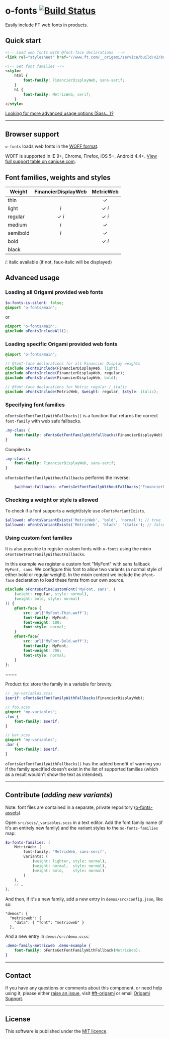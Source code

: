 
# o-fonts [![Build Status](https://circleci.com/gh/Financial-Times/o-fonts.png?style=shield&circle-token=c29a1b0246bd3bbad4da8e024954af6c8dc04dca)](https://circleci.com/gh/Financial-Times/o-fonts)

Easily include FT web fonts in products.

## Quick start

```html
<!-- Load web fonts with @font-face declarations  -->
<link rel="stylesheet" href="//www.ft.com/__origami/service/build/v2/bundles/css?modules=o-fonts@^3" />

<!-- Set font families -->
<style>
	html {
		font-family: FinancierDisplayWeb, sans-serif;
	}
	h1 {
		font-family: MetricWeb, serif;
	}
</style>
```

[Looking for more advanced usage options (Sass…)?](#advanced)

----

## Browser support

`o-fonts` loads web fonts in the [WOFF format](http://en.wikipedia.org/wiki/Web_Open_Font_Format).

WOFF is supported in IE 9+, Chrome, Firefox, iOS 5+, Android 4.4+.
[View full support table on caniuse.com](http://caniuse.com/#feat=woff).

## Font families, weights and styles

| Weight   | FinancierDisplayWeb | MetricWeb |
|----------|:-------------------:|:---------:|
| thin     |                     |     ✓     |
| light    |         *i*         |   ✓ *i*   |
| regular  |        ✓ *i*        |   ✓ *i*   |
| medium   |         *i*         |     ✓     |
| semibold |         *i*         |     ✓     |
| bold     |                     |   ✓ *i*   |
| black    |                     |           |

*i*: italic available (if not, faux-italic will be displayed)

## Advanced usage<a name="advanced"></a>

### Loading all Origami provided web fonts

```scss
$o-fonts-is-silent: false;
@import 'o-fonts/main';
```

or

```scss
@import 'o-fonts/main';
@include oFontsIncludeAll();
```

### Loading specific Origami provided web fonts

```scss
@import 'o-fonts/main';

// @font-face declarations for all Financier Display weights
@include oFontsInclude(FinancierDisplayWeb, light);
@include oFontsInclude(FinancierDisplayWeb, regular);
@include oFontsInclude(FinancierDisplayWeb, bold);

// @font-face declarations for Metric regular / italic
@include oFontsInclude(MetricWeb, $weight: regular, $style: italic);
```

### Specifying font families

`oFontsGetFontFamilyWithFallbacks()` is a function that returns the correct `font-family` with web safe fallbacks.

```scss
.my-class {
	font-family: oFontsGetFontFamilyWithFallbacks(FinancierDisplayWeb);
}
```

Compiles to:

```css
.my-class {
	font-family: FinancierDisplayWeb, sans-serif;
}
```

`oFontsGetFontFamilyWithoutFallbacks` performs the inverse:

```scss
	$without-fallbacks: oFontsGetFontFamilyWithoutFallbacks('FinancierDisplayWeb, sans-serif'); // FinancierDisplayWeb
```

### Checking a weight or style is allowed

To check if a font supports a weight/style use `oFontsVariantExists`.

```scss
$allowed: oFontsVariantExists('MetricWeb', 'bold', 'normal'); // true
$allowed: oFontsVariantExists('MetricWeb', 'black', 'italic'); // false
```

### Using custom font families

It is also possible to register custom fonts with `o-fonts` using the mixin `oFontsGetFontFamilyWithoutFallbacks`.

In this example we register a custom font "MyFont" with sans fallback `MyFont, sans`. We configure this font to allow two variants (a normal style of either bold or regular weight). In the mixin content we include the `@font-face` declaration to load these fonts from our own source.
```scss
@include oFontsDefineCustomFont('MyFont, sans', (
    (weight: regular, style: normal),
    (weight: bold, style: normal)
)) {
    @font-face {
        src: url('MyFont-Thin.woff');
        font-family: MyFont;
        font-weight: 100;
        font-style: normal;
    }
    @font-face{
        src: url('MyFont-Bold.woff');
        font-family: MyFont;
        font-weight: 700;
        font-style: normal;
    }
};
```

====

Product tip: store the family in a variable for brevity.

```scss
// _my-variables.scss
$serif: oFontsGetFontFamilyWithFallbacks(FinancierDisplayWeb);

// foo.scss
@import 'my-variables';
.foo {
	font-family: $serif;
}

// bar.scss
@import 'my-variables';
.bar {
	font-family: $serif;
}
```

`oFontsGetFontFamilyWithFallbacks()` has the added benefit of warning you if the family specified doesn't exist in the list of supported families (which as a result wouldn't show the text as intended).

----

## Contribute (*adding new variants*)

Note: font files are contained in a separate, private repository ([o-fonts-assets](https://github.com/Financial-Times/o-fonts-assets)).

Open `src/scss/_variables.scss` in a text editor. Add the font family name (if it's an entirely new family) and the variant styles to the `$o-fonts-families` map:

```scss
$o-fonts-families: (
	MetricWeb: (
		font-family: 'MetricWeb, sans-serif',
		variants: (
			(weight: lighter, style: normal),
			(weight: normal,  style: normal),
			(weight: bold,    style: normal)
		)
	),
	// …
);
```

And then, if it's a new family, add a new entry in `demos/src/config.json`, like so:

    "demos": {
	  "metricweb": {
	    "data": { "font": "metricweb" }
	  },

And a new entry in `demos/src/demo.scss`:

```css
.demo-family-metricweb .demo-example {
	font-family: oFontsGetFontFamilyWithFallback(MetricWeb);
}
```

----

## Contact

If you have any questions or comments about this component, or need help using it, please either [raise an issue](https://github.com/Financial-Times/o-fonts/issues), visit [#ft-origami](https://financialtimes.slack.com/messages/ft-origami/) or email [Origami Support](mailto:origami-support@ft.com).


----

## License

This software is published under the [MIT licence](http://opensource.org/licenses/MIT).
